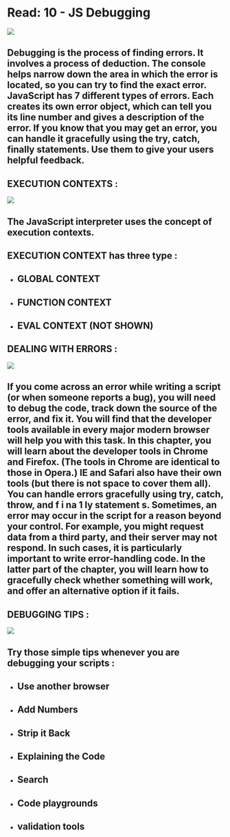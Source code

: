 # **Read: 10 - JS Debugging**
![](https://image.slidesharecdn.com/debugging-javascript-web-141030080414-conversion-gate02/95/debugging-javascript-1-638.jpg?cb=1415345877)
## Debugging is the process of finding errors. It involves a process of deduction. The console helps narrow down the area in which the error is located, so you can try to find the exact error. JavaScript has 7 different types of errors. Each creates its own error object, which can tell you its line number and gives a description of the error. If you know that you may get an error, you can handle it gracefully using the try, catch, finally statements. Use them to give your users helpful feedback.

## **EXECUTION CONTEXTS :**
![](https://miro.medium.com/max/1052/1*2oAKZtsRSn_vWfJeHHWwYQ.png)
## The JavaScript interpreter uses the concept of execution contexts.

## **EXECUTION CONTEXT has three type :**

+ ## GLOBAL CONTEXT
+ ## FUNCTION CONTEXT
+ ## EVAL CONTEXT (NOT SHOWN)

## **DEALING WITH ERRORS :**
![](https://cdn.educba.com/academy/wp-content/uploads/2019/11/error-in-javascript.png)

## If you come across an error while writing a script (or when someone reports a bug), you will need to debug the code, track down the source of the error, and fix it. You will find that the developer tools available in every major modern browser will help you with this task. In this chapter, you will learn about the developer tools in Chrome and Firefox. (The tools in Chrome are identical to those in Opera.) IE and Safari also have their own tools (but there is not space to cover them all). You can handle errors gracefully using try, catch, throw, and f i na 1 ly statement s. Sometimes, an error may occur in the script for a reason beyond your control. For example, you might request data from a third party, and their server may not respond. In such cases, it is particularly important to write error-handling code. In the latter part of the chapter, you will learn how to gracefully check whether something will work, and offer an alternative option if it fails.



## **DEBUGGING TIPS :**
![](https://i.morioh.com/200721/48d32e3d.webp)
## Try those simple tips whenever you are debugging your scripts :

+ ## Use another browser
+ ## Add Numbers
+ ## Strip it Back
+ ## Explaining the Code
+ ## Search
+ ## Code playgrounds
+ ## validation tools